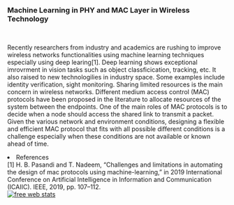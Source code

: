 
<br/>

### Machine Learning in PHY and MAC Layer in Wireless Technology

<br/>

Recently researchers from industry and academics are rushing to improve wireless networks functionalities using machine learning techniques especially using deep learing[1]. Deep learning shows exceptional imrovrment in vision tasks such as object classficication, tracking, etc. It also raised to new technologilies in industry space. Some examples include  identity verification, sight monitoring. 
Sharing limited resources is the main concern in wireless networks. Different medium access control (MAC) protocols have been proposed in the literature to allocate resources of the system between the endpoints. One of the main roles of MAC protocols is to decide when a node should access the shared link to transmit a packet. Given the various network and environment conditions, designing a flexible and efficient MAC protocol that fits with all possible different conditions is
a challenge especially when these conditions are not available or known ahead of time.


<li>References</li>
[1] H. B. Pasandi and T. Nadeem, “Challenges and limitations in automating the design of mac protocols using machine-learning,” in 2019 International Conference on Artificial Intelligence in Information and
Communication (ICAIIC). IEEE, 2019, pp. 107–112.




<script type="text/javascript">
var sc_project=8539485; 
var sc_invisible=1; 
var sc_security="2bff2be0"; 
var scJsHost = (("https:" == document.location.protocol) ? "https://secure." : "http://www.");
document.write("<sc"+"ript type='text/javascript' src='" + scJsHost + "statcounter.com/counter/counter.js'></"+"script>");
</script>

<noscript>
  <div class="statcounter"><a title="free web stats"
href="http://statcounter.com/" target="_blank"><img
class="statcounter"
src="https://c.statcounter.com/8539485/0/2bff2be0/1/"
alt="free web stats"></a></div>
</noscript>


